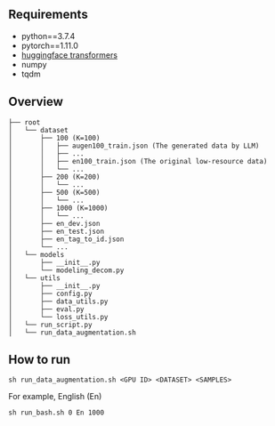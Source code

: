 ## Requirements
- python==3.7.4
- pytorch==1.11.0
- [huggingface transformers](https://github.com/huggingface/transformers)
- numpy
- tqdm

## Overview
```
├── root
│   └── dataset
│       ├── 100 (K=100)
│       │   ├── augen100_train.json (The generated data by LLM)
│       │   ├── ...
│       │   ├── en100_train.json (The original low-resource data)
│       │   └── ...
│       ├── 200 (K=200)
│       │   └── ...
│       ├── 500 (K=500)
│       │   └── ...
│       ├── 1000 (K=1000)
│       │   └── ...
│       ├── en_dev.json
│       ├── en_test.json
│       ├── en_tag_to_id.json
│       └── ...
│   └── models
│       ├── __init__.py
│       └── modeling_decom.py
│   └── utils
│       ├── __init__.py
│       ├── config.py
│       ├── data_utils.py
│       ├── eval.py
│       └── loss_utils.py
│   └── run_script.py
│   └── run_data_augmentation.sh
```

## How to run
```console
sh run_data_augmentation.sh <GPU ID> <DATASET> <SAMPLES>
```
For example, English (En)
```console
sh run_bash.sh 0 En 1000
```
